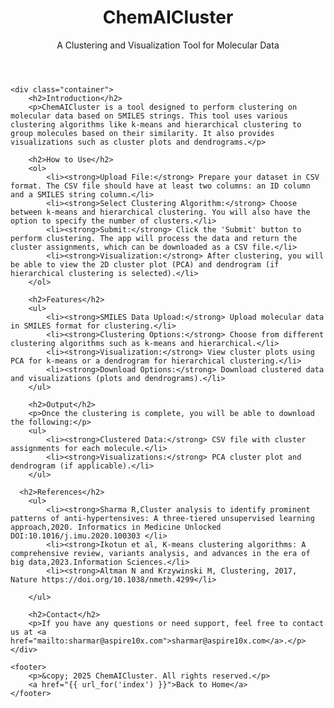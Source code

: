 <!DOCTYPE html>
<html lang="en">
<head>
    <meta charset="UTF-8">
    <meta name="viewport" content="width=device-width, initial-scale=1.0">
    <title>Documentation | ChemAICluster</title>
    <link rel="stylesheet" href="{{ url_for('static', filename='styles.css') }}">
</head>
<body>
    <header>
        <h1>ChemAICluster</h1>
        <p>A Clustering and Visualization Tool for Molecular Data</p>
    </header>

    <div class="container">
        <h2>Introduction</h2>
        <p>ChemAICluster is a tool designed to perform clustering on molecular data based on SMILES strings. This tool uses various clustering algorithms like k-means and hierarchical clustering to group molecules based on their similarity. It also provides visualizations such as cluster plots and dendrograms.</p>

        <h2>How to Use</h2>
        <ol>
            <li><strong>Upload File:</strong> Prepare your dataset in CSV format. The CSV file should have at least two columns: an ID column and a SMILES string column.</li>
            <li><strong>Select Clustering Algorithm:</strong> Choose between k-means and hierarchical clustering. You will also have the option to specify the number of clusters.</li>
            <li><strong>Submit:</strong> Click the 'Submit' button to perform clustering. The app will process the data and return the cluster assignments, which can be downloaded as a CSV file.</li>
            <li><strong>Visualization:</strong> After clustering, you will be able to view the 2D cluster plot (PCA) and dendrogram (if hierarchical clustering is selected).</li>
        </ol>

        <h2>Features</h2>
        <ul>
            <li><strong>SMILES Data Upload:</strong> Upload molecular data in SMILES format for clustering.</li>
            <li><strong>Clustering Options:</strong> Choose from different clustering algorithms such as k-means and hierarchical.</li>
            <li><strong>Visualization:</strong> View cluster plots using PCA for k-means or a dendrogram for hierarchical clustering.</li>
            <li><strong>Download Options:</strong> Download clustered data and visualizations (plots and dendrograms).</li>
        </ul>

        <h2>Output</h2>
        <p>Once the clustering is complete, you will be able to download the following:</p>
        <ul>
            <li><strong>Clustered Data:</strong> CSV file with cluster assignments for each molecule.</li>
            <li><strong>Visualizations:</strong> PCA cluster plot and dendrogram (if applicable).</li>
        </ul>

      <h2>References</h2>
        <ul>
            <li><strong>Sharma R,Cluster analysis to identify prominent patterns of anti-hypertensives: A three-tiered unsupervised learning approach,2020. Informatics in Medicine Unlocked DOI:10.1016/j.imu.2020.100303 </li>
            <li><strong>Ikotun et al, K-means clustering algorithms: A comprehensive review, variants analysis, and advances in the era of big data,2023.Information Sciences.</li>
            <li><strong>Altman N and Krzywinski M, Clustering, 2017, Nature https://doi.org/10.1038/nmeth.4299</li>
        
        </ul>

        <h2>Contact</h2>
        <p>If you have any questions or need support, feel free to contact us at <a href="mailto:sharmar@aspire10x.com">sharmar@aspire10x.com</a>.</p>
    </div>

    <footer>
        <p>&copy; 2025 ChemAICluster. All rights reserved.</p>
        <a href="{{ url_for('index') }}">Back to Home</a>
    </footer>
</body>
</html>
